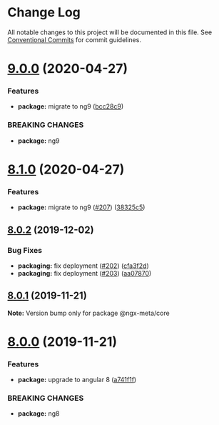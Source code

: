 # Change Log

All notable changes to this project will be documented in this file.
See [Conventional Commits](https://conventionalcommits.org) for commit guidelines.

# [9.0.0](https://github.com/fulls1z3/ngx-meta/compare/v8.1.0...v9.0.0) (2020-04-27)

### Features

- **package:** migrate to ng9 ([bcc28c9](https://github.com/fulls1z3/ngx-meta/commit/bcc28c97dcff86fb90ee3f7f985ab3fc0c5456d5))

### BREAKING CHANGES

- **package:** ng9

# [8.1.0](https://github.com/fulls1z3/ngx-meta/compare/v8.0.2...v8.1.0) (2020-04-27)

### Features

- **package:** migrate to ng9 ([#207](https://github.com/fulls1z3/ngx-meta/issues/207)) ([38325c5](https://github.com/fulls1z3/ngx-meta/commit/38325c5a65941eb94dbfb67ad6e7cdf8ca37630f))

## [8.0.2](https://github.com/fulls1z3/ngx-meta/compare/v8.0.1...v8.0.2) (2019-12-02)

### Bug Fixes

- **packaging:** fix deployment ([#202](https://github.com/fulls1z3/ngx-meta/issues/202)) ([cfa3f2d](https://github.com/fulls1z3/ngx-meta/commit/cfa3f2dbf856555f00229aa2a8a9a24a169925e2))
- **packaging:** fix deployment ([#203](https://github.com/fulls1z3/ngx-meta/issues/203)) ([aa07870](https://github.com/fulls1z3/ngx-meta/commit/aa07870278be72fdfa7a2c4aa451c67223735f18))

## [8.0.1](https://github.com/fulls1z3/ngx-meta/compare/v8.0.0...v8.0.1) (2019-11-21)

**Note:** Version bump only for package @ngx-meta/core

# [8.0.0](https://github.com/fulls1z3/ngx-meta/compare/v7.0.10...v8.0.0) (2019-11-21)

### Features

- **package:** upgrade to angular 8 ([a741f1f](https://github.com/fulls1z3/ngx-meta/commit/a741f1f83684237a6b2fad596f7fe7a56c02182c))

### BREAKING CHANGES

- **package:** ng8

